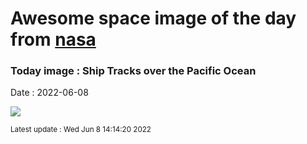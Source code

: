 
# Awesome space image of the day from [nasa](https://api.nasa.gov/)

### Today image : Ship Tracks over the Pacific Ocean

Date : 2022-06-08


![](https://apod.nasa.gov/apod/image/2206/ShipTracks_Terra_960.jpg)

<small>Latest update : Wed Jun  8 14:14:20 2022</small>



